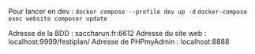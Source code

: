 Pour lancer en dev :
`docker compose --profile dev up -d`
`docker-compose exec website composer update`

Adresse de la BDD : saccharun.fr:6612
Adresse du site web : localhost:9999/festiplan/
Adresse de PHPmyAdmin : localhost:8888
